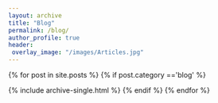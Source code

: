 ```yaml
---
layout: archive
title: "Blog"
permalink: /blog/
author_profile: true
header:
 overlay_image: "/images/Articles.jpg"
---
```


{% for post in site.posts %}
{% if post.category =='blog' %}

  {% include archive-single.html %}
{% endif %}
{% endfor %}
